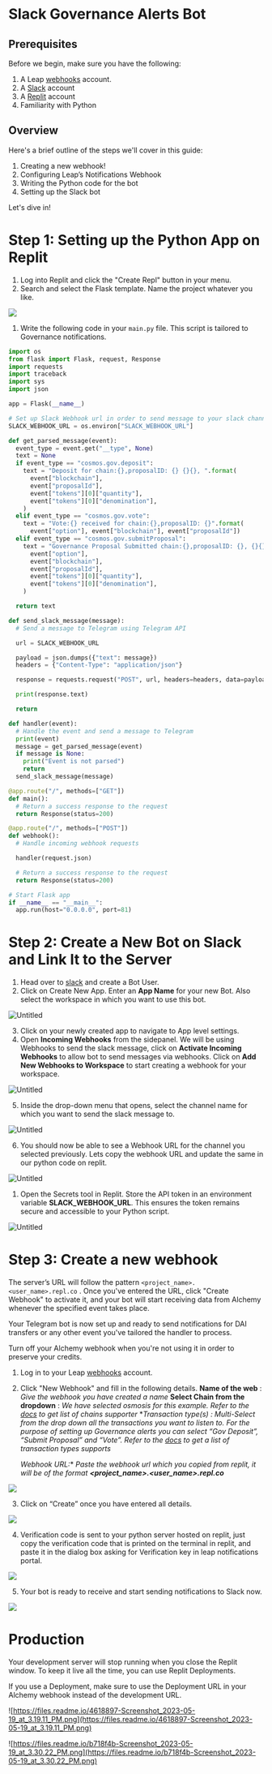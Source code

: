 # Slack Governance Alerts Bot

## **Prerequisites**

Before we begin, make sure you have the following:

1. A Leap [webhooks](https://webhooks.leapwallet.io) account.
2. A [Slack](https://slack.com/intl/en-in) account
3. A [Replit](https://replit.com/~) account
4. Familiarity with Python

## Overview

Here's a brief outline of the steps we'll cover in this guide:

1. Creating a new webhook!
2. Configuring Leap’s Notifications Webhook
3. Writing the Python code for the bot
4. Setting up the Slack bot

Let's dive in!

# Step 1: Setting up the Python App on Replit

1. Log into Replit and click the "Create Repl" button in your menu.
2. Search and select the Flask template. Name the project whatever you like.

![](https://i.imgur.com/G6ocVDj.png)

1. Write the following code in your `main.py` file. This script is tailored to Governance notifications.

```python
import os
from flask import Flask, request, Response
import requests
import traceback
import sys
import json

app = Flask(__name__)

# Set up Slack Webhook url in order to send message to your slack channel
SLACK_WEBHOOK_URL = os.environ["SLACK_WEBHOOK_URL"]

def get_parsed_message(event):
  event_type = event.get("__type", None)
  text = None
  if event_type == "cosmos.gov.deposit":
    text = "Deposit for chain:{},proposalID: {} {}{}, ".format(
      event["blockchain"],
      event["proposalId"],
      event["tokens"][0]["quantity"],
      event["tokens"][0]["denomination"],
    )
  elif event_type == "cosmos.gov.vote":
    text = "Vote:{} received for chain:{},proposalID: {}".format(
      event["option"], event["blockchain"], event["proposalId"])
  elif event_type == "cosmos.gov.submitProposal":
    text = "Governance Proposal Submitted chain:{},proposalID: {}, {}{}".format(
      event["option"],
      event["blockchain"],
      event["proposalId"],
      event["tokens"][0]["quantity"],
      event["tokens"][0]["denomination"],
    )

  return text

def send_slack_message(message):
  # Send a message to Telegram using Telegram API

  url = SLACK_WEBHOOK_URL

  payload = json.dumps({"text": message})
  headers = {"Content-Type": "application/json"}

  response = requests.request("POST", url, headers=headers, data=payload)

  print(response.text)

  return

def handler(event):
  # Handle the event and send a message to Telegram
  print(event)
  message = get_parsed_message(event)
  if message is None:
    print("Event is not parsed")
    return
  send_slack_message(message)

@app.route("/", methods=["GET"])
def main():
  # Return a success response to the request
  return Response(status=200)

@app.route("/", methods=["POST"])
def webhook():
  # Handle incoming webhook requests

  handler(request.json)

  # Return a success response to the request
  return Response(status=200)

# Start Flask app
if __name__ == "__main__":
  app.run(host="0.0.0.0", port=81)
```

# Step 2: Create a New Bot on Slack and Link It to the Server

1. Head over to [slack](https://api.slack.com/bot-users) and create a Bot User. 
2. Click on Create New App. Enter an **App Name** for your new Bot. Also select the workspace in which you want to use this bot.

![Untitled](https://i.imgur.com/dbKdQrP.png)

3. Click on your newly created app to navigate to App level settings.
4. Open **Incoming Webhooks** from the sidepanel. We will be using Webhooks to send the slack message, click on **Activate Incoming Webhooks** to allow bot to send messages via webhooks. Click on **Add New Webhooks to Workspace** to start creating a webhook for your workspace.

![Untitled](https://i.imgur.com/4xjTdpl.png)

5. Inside the drop-down menu that opens, select the channel name for which you want to send the slack message to.

![Untitled](https://i.imgur.com/D0dz2JM.png)

6. You should now be able to see a Webhook URL for the channel you selected previously. Lets copy the webhook URL and update the same in our python code on replit.

![Untitled](https://i.imgur.com/y0NGpwC.png)

1. Open the Secrets tool in Replit. Store the API token in an environment variable **SLACK_WEBHOOK_URL**. This ensures the token remains secure and accessible to your Python script.

![Untitled](https://i.imgur.com/sP1R1Ut.png)

# Step 3: Create a new webhook

The server’s URL will follow the pattern `<project_name>.<user_name>.repl.co` . Once you've entered the URL, click "Create Webhook" to activate it, and your bot will start receiving data from Alchemy whenever the specified event takes place.

Your Telegram bot is now set up and ready to send notifications for DAI transfers or any other event you've tailored the handler to process.

Turn off your Alchemy webhook when you're not using it in order to preserve your credits.

1. Log in to your Leap [webhooks](https://developer.leapwallet.io/webhooks) account.
2. Click "New Webhook" and fill in the following details. 
**Name of the web** : *Give the webhook you have created a name*
**Select Chain from the dropdown** : *We have selected osmosis for this example. Refer to the [docs](https://leapwallet.github.io/notifications-webhook-demo) to get list of chains supporter*
**Transaction type(s) *:** *Multi-Select from the drop down all the transactions you want to listen to. For the purpose of setting up Governance alerts you can select “Gov Deposit”, “Submit Proposal” and “Vote”.  Refer to the [docs](https://leapwallet.github.io/notifications-webhook-demo) to get a list of transaction types supports*
    
    **Webhook URL*:** *Paste the webhook url which you copied from replit, it will be of the format **<project_name>.<user_name>.repl.co***

![](https://i.imgur.com/ccXOdTT.png)

3. Click on “Create” once you have entered all details.

![](https://i.imgur.com/rfJXXTs.png)

4. Verification code is sent to your python server hosted on replit, just copy the verification code that is printed on the terminal in replit, and paste it in the dialog box asking for Verification key in leap notifications portal.

![](https://i.imgur.com/SApQTwq.png)

5. Your bot is ready to receive and start sending notifications to Slack now.

![](https://i.imgur.com/ulZJdmG.png)

# Production

Your development server will stop running when you close the Replit window. To keep it live all the time, you can use Replit Deployments.

If you use a Deployment, make sure to use the Deployment URL in your Alchemy webhook instead of the development URL.

![https://files.readme.io/4618897-Screenshot_2023-05-19_at_3.19.11_PM.png](https://files.readme.io/4618897-Screenshot_2023-05-19_at_3.19.11_PM.png)

![https://files.readme.io/b718f4b-Screenshot_2023-05-19_at_3.30.22_PM.png](https://files.readme.io/b718f4b-Screenshot_2023-05-19_at_3.30.22_PM.png)